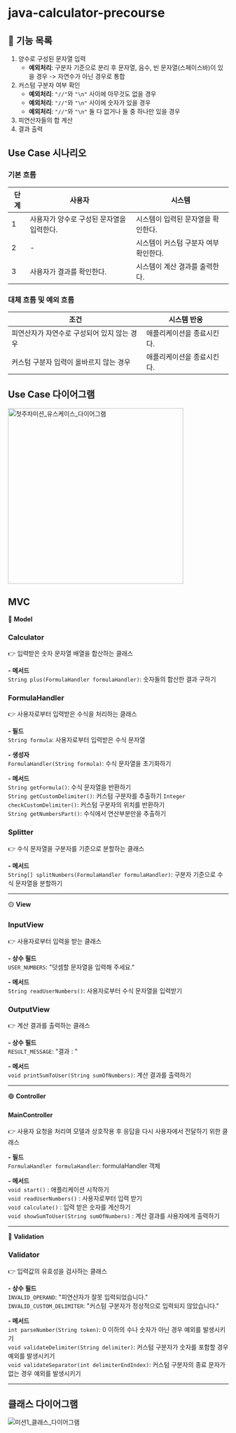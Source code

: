 # java-calculator-precourse

## 📝 기능 목록
1. 양수로 구성된 문자열 입력
    - **예외처리**: 구분자 기준으로 분리 후 문자열, 음수, 빈 문자열(스페이스바)이 있을 경우 -> 자연수가 아닌 경우로 통합
2. 커스텀 구분자 여부 확인
    - **예외처리**: `"//"`와 `"\n"` 사이에 아무것도 없을 경우
    - **예외처리**: `"//"`와 `"\n"` 사이에 숫자가 있을 경우
    - **예외처리**: `"//"`와 `"\n"` 둘 다 없거나 둘 중 하나만 있을 경우
3. 피연산자들의 합 계산
4. 결과 출력

## Use Case 시나리오
### 기본 흐름

| **단계** | **사용자**                            | **시스템**                                    |
|---------|------------------------------------|--------------------------------------------------|
| 1       | 사용자가 양수로 구성된 문자열을 입력한다.     | 시스템이 입력된 문자열을 확인한다.                                             |
| 2       | -                                 | 시스템이 커스텀 구분자 여부 확인한다.                                               |
| 3       | 사용자가 결과를 확인한다.   | 시스템이 계산 결과를 출력한다.        |

### 대체 흐름 및 예외 흐름

| **조건**                   | **시스템 반응**                                       |
|--------------------------|-----------------------------------------------------|
| 피연산자가 자연수로 구성되어 있지 않는 경우   | 애플리케이션을 종료시킨다.   |
| 커스텀 구분자 입력이 올바르지 않는 경우     | 애플리케이션을 종료시킨다.    |


## Use Case  다이어그램
<img src="https://github.com/user-attachments/assets/f0f818d0-6ee7-40fc-bb6d-8f81956f2dec" alt="첫주차미션_유스케이스_다이어그램" width="400"/>


## MVC
🔵 **Model**

### Calculator
👉 입력받은 숫자 문자열 배열을 합산하는 클래스

**- 메서드**  
`String plus(FormulaHandler formulaHandler)`: 숫자들의 합산한 결과 구하기

### FormulaHandler
👉 사용자로부터 입력받은 수식을 처리하는 클래스

**- 필드**  
`String formula`: 사용자로부터 입력받은 수식 문자열

**- 생성자**  
`FormulaHandler(String formula)`: 수식 문자열을 초기화하기

**- 메서드**  
`String getFormula()`: 수식 문자열을 반환하기  
`String getCustomDelimiter()`: 커스텀 구분자를 추출하기
`Integer checkCustomDelimiter()`: 커스텀 구분자의 위치를 반환하기  
`String getNumbersPart()`: 수식에서 연산부분만을 추출하기

### Splitter
👉 수식 문자열을 구분자를 기준으로 분할하는 클래스

**- 메서드**   
`String[] splitNumbers(FormulaHandler formulaHandler)`: 구분자 기준으로 수식 문자열을 분할하기

---

🟡 **View**

### InputView
👉 사용자로부터 입력을 받는 클래스

**- 상수 필드**  
`USER_NUMBERS`: "덧셈할 문자열을 입력해 주세요."

**- 메서드**  
`String readUserNumbers()`: 사용자로부터 수식 문자열을 입력받기

### OutputView
👉 계산 결과를 출력하는 클래스

**- 상수 필드**  
`RESULT_MESSAGE`: "결과 : "

**- 메서드**  
`void printSumToUser(String sumOfNumbers)`: 계산 결과를 출력하기

---

🟢 **Controller**
#### MainController
 👉 사용자 요청을 처리여 모델과 상호작용 후 응답을 다시 사용자에서 전달하기 위한 클래스

**- 필드**  
`FormulaHandler formulaHandler`: formulaHandler 객체

**- 메서드**  
`void start()` : 애플리케이션 시작하기  
`void readUserNumbers()` : 사용자로부터 입력 받기  
`void calculate()` : 입력 받은 숫자를 계산하기  
`void showSumToUser(String sumOfNumbers)` : 계산 결과를 사용자에게 출력하기

---

🔴 **Validation**

### Validator
👉 입력값의 유효성을 검사하는 클래스

**- 상수 필드**  
`INVALID_OPERAND`: "피연산자가 잘못 입력되었습니다."  
`INVALID_CUSTOM_DELIMITER`: "커스텀 구분자가 정상적으로 입력되지 않았습니다."

**- 메서드**  
`int parseNumber(String token)`: 0 이하의 수나 숫자가 아닌 경우 예외를 발생시키기  
`void validateDelimiter(String delimiter)`: 커스텀 구분자가 숫자를 포함할 경우 예외를 발생시키기  
`void validateSeparator(int delimiterEndIndex)`: 커스텀 구분자의 종료 문자가 없는 경우 예외를 발생시키기  

---

## 클래스 다이어그램
![미션1_클래스_다이어그램](https://github.com/user-attachments/assets/cb23f50e-f7b9-45e8-a8ee-b381f4877a02)

